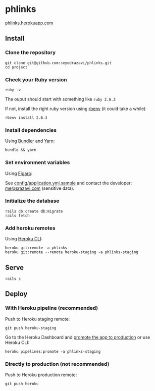 # phlinks

[phlinks.herokuapp.com](https://phlinks.herokuapp.com/)

## Install

### Clone the repository

```shell
git clone git@github.com:seyedrazavi/phlinks.git
cd project
```

### Check your Ruby version

```shell
ruby -v
```

The ouput should start with something like `ruby 2.6.3`

If not, install the right ruby version using [rbenv](https://github.com/rbenv/rbenv) (it could take a while):

```shell
rbenv install 2.6.3
```

### Install dependencies

Using [Bundler](https://github.com/bundler/bundler) and [Yarn](https://github.com/yarnpkg/yarn):

```shell
bundle && yarn
```

### Set environment variables

Using [Figaro](https://github.com/laserlemon/figaro):

See [config/application.yml.sample](https://github.com/seyedrazavi/phlinks/master/config/application.yml.sample) and contact the developer: [me@srazavi.com](mailto:me@srazavi.com) (sensitive data).

### Initialize the database

```shell
rails db:create db:migrate
rails fetch
```

### Add heroku remotes

Using [Heroku CLI](https://devcenter.heroku.com/articles/heroku-cli):

```shell
heroku git:remote -a phlinks
heroku git:remote --remote heroku-staging -a phlinks-staging
```

## Serve

```shell
rails s
```

## Deploy

### With Heroku pipeline (recommended)

Push to Heroku staging remote:

```shell
git push heroku-staging
```

Go to the Heroku Dashboard and [promote the app to production](https://devcenter.heroku.com/articles/pipelines) or use Heroku CLI:

```shell
heroku pipelines:promote -a phlinks-staging
```

### Directly to production (not recommended)

Push to Heroku production remote:

```shell
git push heroku
```
